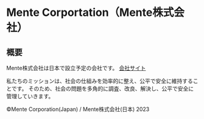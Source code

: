 # Mente Corportation（Mente株式会社）

## 概要
 Mente株式会社は日本で設立予定の会社です。
 [会社サイト](https://mente.company/index.html)

 私たちのミッションは、社会の仕組みを効率的に整え、公平で安全に維持することです。
 そのため、社会の問題を多角的に調査、改良、解決し、公平で安全に管理していきます。

©︎Mente Corporation(Japan) / Mente株式会社(日本) 2023
